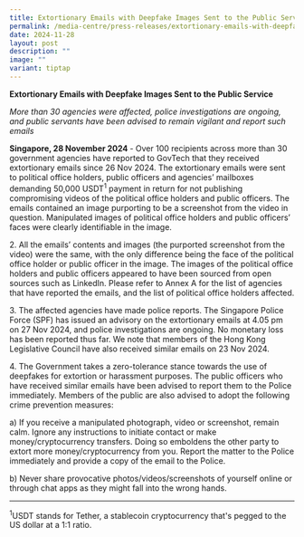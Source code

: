 ```yaml
---
title: Extortionary Emails with Deepfake Images Sent to the Public Service
permalink: /media-centre/press-releases/extortionary-emails-with-deepfake-images-sent-to-the-public-service/
date: 2024-11-28
layout: post
description: ""
image: ""
variant: tiptap
---
```

<p><strong>Extortionary Emails with Deepfake Images Sent to the Public Service</strong>
</p>
<p><em>More than 30 agencies were affected, police investigations are ongoing, and public servants have been advised to remain vigilant and report such emails</em>
</p>
<p><strong>Singapore, 28 November 2024 </strong>- Over 100 recipients across
more than 30 government agencies have reported to GovTech that they received
extortionary emails since 26 Nov 2024. The extortionary emails were sent
to political office holders, public officers and agencies’ mailboxes demanding
50,000 USDT<sup>1</sup> payment in return for not publishing compromising
videos of the political office holders and public officers. The emails
contained an image purporting to be a screenshot from the video in question.
Manipulated images of political office holders and public officers’ faces
were clearly identifiable in the image.</p>
<p>2. All the emails’ contents and images (the purported screenshot from
the video) were the same, with the only difference being the face of the
political office holder or public officer in the image. The images of the
political office holders and public officers appeared to have been sourced
from open sources such as LinkedIn. Please refer to Annex A for the list
of agencies that have reported the emails, and the list of political office
holders affected.</p>
<p>3. The affected agencies have made police reports. The Singapore Police
Force (SPF) has issued an advisory on the extortionary emails at 4.05 pm
on 27 Nov 2024, and police investigations are ongoing. No monetary loss
has been reported thus far. We note that members of the Hong Kong Legislative
Council have also received similar emails on 23 Nov 2024.</p>
<p>4. The Government takes a zero-tolerance stance towards the use of deepfakes
for extortion or harassment purposes. The public officers who have received
similar emails have been advised to report them to the Police immediately.
Members of the public are also advised to adopt the following crime prevention
measures:</p>
<p>a) If you receive a manipulated photograph, video or screenshot, remain
calm. Ignore any instructions to initiate contact or make money/cryptocurrency
transfers. Doing so emboldens the other party to extort more money/cryptocurrency
from you. Report the matter to the Police immediately and provide a copy
of the email to the Police.</p>
<p>b) Never share provocative photos/videos/screenshots of yourself online
or through chat apps as they might fall into the wrong hands.</p>
<hr>
<p><sup>1</sup>USDT stands for Tether, a stablecoin cryptocurrency that's
pegged to the US dollar at a 1:1 ratio.
<br>
<br>
<br>
<br>
<br>
<br>
<br>
<br>
</p>